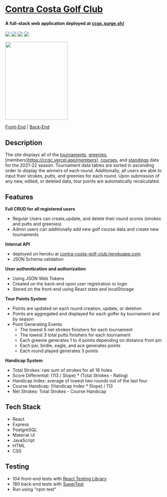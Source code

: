 
# [Contra Costa Golf Club](https://ccgc.vercel.app/)
#### A full-stack web application deployed at [ccgc.surge.sh/](https://ccgc.surge.sh/)

![](https://img.shields.io/badge/Express.js-404D59?style=for-the-badge)
![](https://img.shields.io/badge/React-20232A?style=for-the-badge&logo=react&logoColor=61DAFB)
![](https://img.shields.io/badge/PostgreSQL-316192?style=for-the-badge&logo=postgresql&logoColor=white)
![](https://img.shields.io/badge/JavaScript-F7DF1E?style=for-the-badge&logo=javascript&logoColor=black)

[<img src="https://i.ibb.co/72nKCSf/ccgc-Logo11.png" width="200" height="250"/>](https://ccgc.vercel.app/)



[Front-End](https://github.com/MattPereira/ccgc-frontend) | 
[Back-End](https://github.com/MattPereira/ccgc-backend)


## Description
The site displays all of the [tournaments](https://ccgc.vercel.app/tournaments), [greenies](https://ccgc.vercel.app/greenies), [members]https://ccgc.vercel.app/members), [courses](https://ccgc.vercel.app/courses), and [standings](https://ccgc.vercel.app/standings) data for the 2021-22 season. Tournament data tables are sorted in ascending order to display the winners of each round. Additionally, all users are able to input their strokes, putts, and greenies for each round. Upon submission of any new, edited, or deleted data, tour points are automatically recalculated. 


## Features
**Full CRUD for all registered users**
  * Regular Users can create,update, and delete their round scores (strokes and putts and greenies) 
  * Admin users can additionally add new golf course data and create new tournaments

**Internal API**
  * deployed on heroku at [contra-costa-golf-club.herokuapp.com](https://contra-costa-golf-club.herokuapp.com/)
  * JSON Schema validation
  
**User authentication and authorization**
  * Using JSON Web Tokens 
  * Created on the back-end upon user registration or login
  * Stored on the front-end using React state and localStorage

**Tour Points System**
  * Points are updated on each round creation, update, or deletion
  * Points are aggregated and displayed for each golfer by tournament and by season
  * Point Generating Events
    * The lowest 5 net strokes finishers for each tournament
    * The lowest 3 total putts finishers for each tournament
    * Each greenie generates 1 to 4 points depending on distance from pin
    * Each par, birdie, eagle, and ace generates points
    * Each round played generates 3 points

**Handicap System**
  * Total Strokes: raw sum of strokes for all 18 holes
  * Score Differential: (113 / Slope) * (Total Strokes - Rating)
  * Handicap Index: average of lowest two rounds out of the last four
  * Course Handicap: (Handicap Index * Slope) / 113
  * Net Strokes: Total Strokes - Course Handicap

## Tech Stack
* React
* Express
* PostgreSQL
* Material UI
* JavaScript
* HTML
* CSS


## Testing
* 104 front-end tests with [React Testing Library](https://testing-library.com/docs/react-testing-library/intro/)
* 180 back-end tests with [SuperTest](https://www.npmjs.com/package/supertest)
* Run using "npm test"
